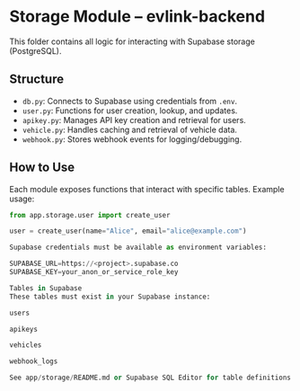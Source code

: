 # Storage Module – evlink-backend

This folder contains all logic for interacting with Supabase storage (PostgreSQL).

## Structure

- `db.py`: Connects to Supabase using credentials from `.env`.
- `user.py`: Functions for user creation, lookup, and updates.
- `apikey.py`: Manages API key creation and retrieval for users.
- `vehicle.py`: Handles caching and retrieval of vehicle data.
- `webhook.py`: Stores webhook events for logging/debugging.

## How to Use

Each module exposes functions that interact with specific tables.
Example usage:

```python
from app.storage.user import create_user

user = create_user(name="Alice", email="alice@example.com")

Supabase credentials must be available as environment variables:

SUPABASE_URL=https://<project>.supabase.co
SUPABASE_KEY=your_anon_or_service_role_key

Tables in Supabase
These tables must exist in your Supabase instance:

users

apikeys

vehicles

webhook_logs

See app/storage/README.md or Supabase SQL Editor for table definitions.

